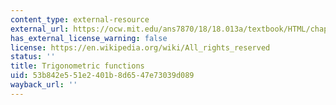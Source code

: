 ```yaml
---
content_type: external-resource
external_url: https://ocw.mit.edu/ans7870/18/18.013a/textbook/HTML/chapter02/section02.html#TrigonometricFunctions
has_external_license_warning: false
license: https://en.wikipedia.org/wiki/All_rights_reserved
status: ''
title: Trigonometric functions
uid: 53b842e5-51e2-401b-8d65-47e73039d089
wayback_url: ''
---
```

